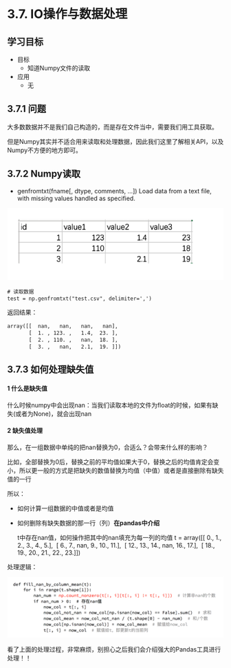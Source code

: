 # 3.7. IO操作与数据处理

学习目标
----

*   目标
    *   知道Numpy文件的读取
*   应用
    *   无

3.7.1 问题
--------

大多数数据并不是我们自己构造的，而是存在文件当中，需要我们用工具获取。

但是Numpy其实并不适合用来读取和处理数据，因此我们这里了解相关API，以及Numpy不方便的地方即可。

3.7.2 Numpy读取
-------------

*   genfromtxt(fname\[, dtype, comments, ...\]) Load data from a text file, with missing values handled as specified.

![numpy_file](../images/numpy_file.png)

    # 读取数据
    test = np.genfromtxt("test.csv", delimiter=',')


返回结果：

    array([[  nan,   nan,   nan,   nan],
           [  1. , 123. ,   1.4,  23. ],
           [  2. , 110. ,   nan,  18. ],
           [  3. ,   nan,   2.1,  19. ]])


3.7.3 如何处理缺失值
-------------

#### 1 什么是缺失值

什么时候numpy中会出现nan：当我们读取本地的文件为float的时候，如果有缺失(或者为None)，就会出现nan

#### 2 缺失值处理

那么，在一组数据中单纯的把nan替换为0，合适么？会带来什么样的影响？

比如，全部替换为0后，替换之前的平均值如果大于0，替换之后的均值肯定会变小，所以更一般的方式是把缺失的数值替换为均值（中值）或者是直接删除有缺失值的一行

所以：

* 如何计算一组数据的中值或者是均值
* 如何删除有缺失数据的那一行（列）**在pandas中介绍**

  t中存在nan值，如何操作把其中的nan填充为每一列的均值
  t = array([[  0.,   1.,   2.,   3.,   4.,   5.],
  ​       [  6.,   7.,  nan,   9.,  10.,  11.],
  ​       [ 12.,  13.,  14.,  nan,  16.,  17.],
  ​       [ 18.,  19.,  20.,  21.,  22.,  23.]])


处理逻辑：

![缺失处理逻辑](../images/缺失处理逻辑.png)

看了上面的处理过程，非常麻烦，别担心之后我们会介绍强大的Pandas工具进行处理！！
